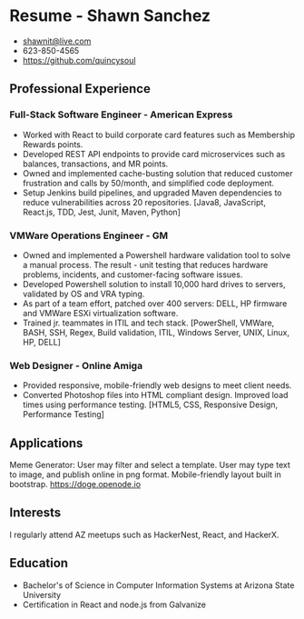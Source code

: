 # Resume - Shawn Sanchez

- shawnit@live.com
- 623-850-4565
- https://github.com/quincysoul

## Professional Experience

### Full-Stack Software Engineer - American Express
- Worked with React to build corporate card features such as Membership Rewards points.
- Developed REST API endpoints to provide card microservices such as balances, transactions, and MR points.
- Owned and implemented cache-busting solution that reduced customer frustration and calls by 50/month, and simplified code deployment.
- Setup Jenkins build pipelines, and upgraded Maven dependencies to reduce vulnerabilities across 20 repositories.
[Java8, JavaScript, React.js, TDD, Jest, Junit, Maven, Python]

### VMWare Operations Engineer - GM
- Owned and implemented a Powershell hardware validation tool to solve a manual process. The result - unit testing that reduces hardware problems, incidents, and customer-facing software issues.
- Developed Powershell solution to install 10,000 hard drives to servers, validated by OS and VRA typing.
- As part of a team effort, patched over 400 servers: DELL, HP firmware and VMWare ESXi virtualization software.
- Trained jr. teammates in ITIL and tech stack.
[PowerShell, VMWare, BASH, SSH, Regex, Build validation, ITIL, Windows Server, UNIX, Linux, HP, DELL]

### Web Designer - Online Amiga
- Provided responsive, mobile-friendly web designs to meet client needs.
- Converted Photoshop files into HTML compliant design. Improved load times using performance testing.
[HTML5, CSS, Responsive Design, Performance Testing]

## Applications
Meme Generator: User may filter and select a template. User may type text to image, and publish online in png format. Mobile-friendly layout built in bootstrap. https://doge.openode.io

## Interests
I regularly attend AZ meetups such as HackerNest, React, and HackerX.

## Education
- Bachelor's of Science in Computer Information Systems at Arizona State University
- Certification in React and node.js from Galvanize